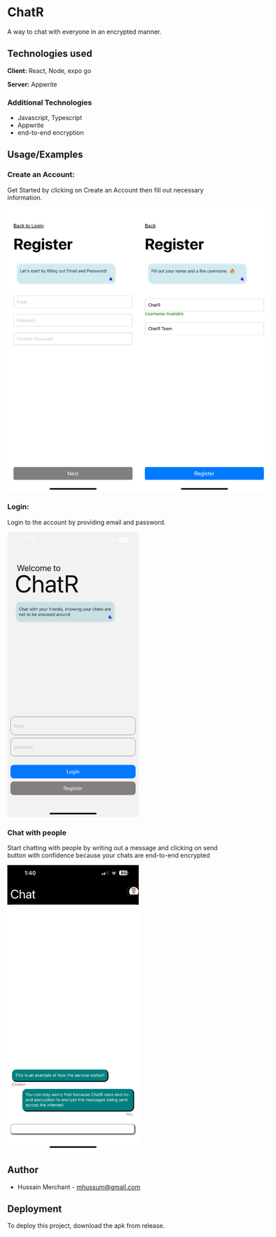 
# ChatR

A way to chat with everyone in an encrypted manner. 

## Technologies used

**Client:** React, Node, expo go

**Server:** Appwrite

### Additional Technologies

- Javascript, Typescript
- Appwrite
- end-to-end encryption 



## Usage/Examples
### Create an Account: 
Get Started by clicking on Create an Account then fill out necessary information.

<div style="display: flex; flex-direction: row;">
  <img src="lib/IMG_6538.PNG" alt="Fill in Email and Password" width="300"/>
  <img src="lib/IMG_6539.PNG" alt="Select a username and fill in your name" width="300"/>
</div>

### Login: 
Login to the account by providing email and password.

<img src="lib/IMG_6537.PNG" alt="Login to your account" width="300"/>

### Chat with people
Start chatting with people by writing out a message and clicking on send button with confidence because your chats are end-to-end encrypted

<img src="lib/IMG_6540.PNG" alt="Start chatting with people" width="300"/>

## Author

- Hussain Merchant - mhussum@gmail.com


## Deployment

To deploy this project, download the apk from release. 

